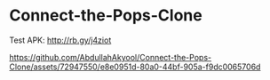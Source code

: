 # Connect-the-Pops-Clone

Test APK: http://rb.gy/j4ziot

https://github.com/AbdullahAkyool/Connect-the-Pops-Clone/assets/72947550/e8e0951d-80a0-44bf-905a-f9dc0065706d
